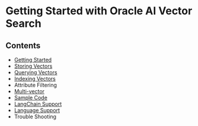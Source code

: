 # Getting Started with Oracle AI Vector Search

## Contents
- [Getting Started](Getting%20Started.md)
- [Storing Vectors](Storing%20Vectors.md)
- [Querying Vectors](Querying%20Vectors.md) 
- [Indexing Vectors](Vector%20Indexes.md) 
- Attribute Filtering
- [Multi-vector](Multi%20Vector.md)
- [Sample Code](Sample%20Code.md)
- [LangChain Support](LangChain%20Support.md)
- [Language Support](Language%20Support.md)
- Trouble Shooting


